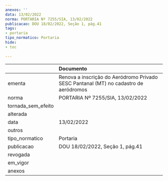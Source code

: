 ```yaml
---
anexos: ''
data: 13/02/2022
norma: PORTARIA Nº 7255/SIA, 13/02/2022
publicacao: DOU 18/02/2022, Seção 1, pág.41
tags:
- portaria
tipo_normatico: Portaria
hide: 
- toc 
 
---
```


|                    | Documento                                                                            |
|:-------------------|:-------------------------------------------------------------------------------------|
| ementa             | Renova a inscrição do Aeródromo Privado SESC Pantanal (MT) no cadastro de aeródromos |
| norma              | PORTARIA Nº 7255/SIA, 13/02/2022                                                     |
| tornada_sem_efeito |                                                                                      |
| alterada           |                                                                                      |
| data               | 13/02/2022                                                                           |
| outros             |                                                                                      |
| tipo_normatico     | Portaria                                                                             |
| publicacao         | DOU 18/02/2022, Seção 1, pág.41                                                      |
| revogada           |                                                                                      |
| em_vigor           |                                                                                      |
| anexos             |                                                                                      |